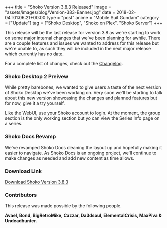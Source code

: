 +++
title = "Shoko Version 3.8.3 Released"
image = "assets/images/blog/Version-383-Banner.jpg"
date = 2018-02-04T01:06:21+00:00
type = "post"
anime = "Mobile Suit Gundam"
category = ["Update"]
tag = ["Shoko Desktop", "Shoko on Plex", "Shoko Server"]
+++

This release will be the last release for version 3.8 as we're starting to work on some major internal changes that we've been planning for awhile. There are a couple features and issues we wanted to address for this release but we're unable to, as such they will be included in the next major release which currently has no date.

For a complete list of changes, check out the [Changelog](https://docs.shokoanime.com/changelog.html).

### Shoko Desktop 2 Preivew

While pretty barebones, we wanted to give users a taste of the next version of Shoko Desktop we've been working on. Very soon we'll be starting to talk about this new version showcasing the changes and planned features but for now, give it a try yourself.

Like the WebUI, use your Shoko account to login. At the moment, the group section is the only working section but yo can view the Series Info page on a series.

### Shoko Docs Revamp

We've revamped Shoko Docs cleaning the layout up and hopefully making it easier to navigate. As Shoko Docs is an ongoing project, we'll continue to make changes as needed and add new content as time allows.

### Download Link

[Download Shoko Version 3.8.3](https://shokoanime.com/downloads/)

### Contributors

This release was made possible by the following people.

**Avael, Bond, BigRetroMike, Cazzar, Da3dsoul, ElementalCrisis, MaxPiva & Undeadhunter.**